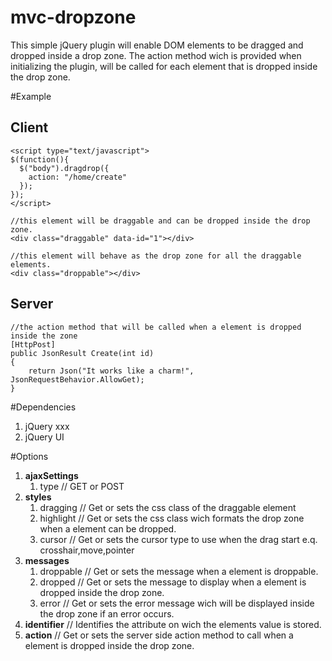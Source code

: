 mvc-dropzone
============

This simple jQuery plugin will enable DOM elements to be dragged and dropped inside a drop zone.
The action method wich is provided when initializing the plugin, will be called for each element that is dropped inside the drop zone.

#Example

## Client
    <script type="text/javascript">
    $(function(){
      $("body").dragdrop({
        action: "/home/create"
      });
    });
    </script>
    
    //this element will be draggable and can be dropped inside the drop zone.
    <div class="draggable" data-id="1"></div> 
    
    //this element will behave as the drop zone for all the draggable elements.
    <div class="droppable"></div>
    
## Server
    //the action method that will be called when a element is dropped inside the zone
    [HttpPost]
    public JsonResult Create(int id)
    {
        return Json("It works like a charm!", JsonRequestBehavior.AllowGet);
    }

#Dependencies
1.  jQuery xxx
2.  jQuery UI

#Options

1.  **ajaxSettings**
    1. type // GET or POST
2.  **styles**
    1. dragging // Get or sets the css class of the draggable element
    2. highlight // Get or sets the css class wich formats the drop zone when a element can be dropped.
    3. cursor // Get or sets the cursor type to use when the drag start e.q. crosshair,move,pointer
3.  **messages**
    1. droppable // Get or sets the message when a element is droppable.
    2. dropped // Get or sets the message to display when a element is dropped inside the drop zone.
    3. error // Get or sets the error message wich will be displayed inside the drop zone if an error occurs.
4.  **identifier** // Identifies the attribute on wich the elements value is stored.
5.  **action** // Get or sets the server side action method to call when a element is dropped inside the drop zone.

